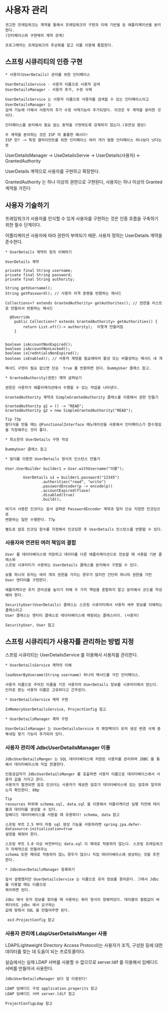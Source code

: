 # 사용자 관리
```
견고한 프레임워크는 계약을 통해서 프레임워크의 구현과 이에 기반을 둔 애플리케이션을 분리한다.
(인터페이스와 구현체의 계약 관계)

프로그래머는 프레임워크의 추상화를 알고 이를 이용해 통합한다. 
```
## 스프링 시큐리티의 인증 구현
```
* 사용자(UserDetails) 관리를 위한 인터페이스

UserDetailsService - 사용자 이름으로 사용자 검색
UserDetailsManager - 사용자 추가, 수정 삭제 

UserDetailsService 는 사용자 이름으로 사용자를 검색할 수 있는 인터페이스이고 UserDetailsManager 는
검색 기능에 더해서 사용자의 추가 수정 삭제기능이 추가되었다. 이것은 두 계약을 분리한 것이다.

인터페이스를 분리해서 필요 없는 동작을 구현하도록 강제하지 않는다.(유연성 향상)

두 계약을 분리하는 것은 ISP 의 훌륭한 예시다!
ISP 란? -> 특정 클라이언트를 위한 인터페이스 여러 개가 범용 인터페이스 하나보다 낫다는 뜻
```

UserDetailsManager -> UseDetailsServie -> UserDetails(사용자) <- GrantedAuthority

UserDetails 계약으로 사용자를 구현하고 확장한다.

GrantedAuthority 는 하나 이상의 권한으로 구현된다, 사용자는 하나 이상의 Granted 계약을 가진다 

## 사용자 기술하기

프레임워크가 사용자를 인식할 수 있게 사용자를 구현하는 것은 인증 흐름을 구축하기 위한 필수 단계이다.

어플리케이션 사용자에 따라 권한이 부여되기 때문. 사용자 정의는 UserDetails 계약을 준수한다.

```
* UserDetails 계약의 정의 이해하기

UserDetails 계약

private final String username;
private final String password;
private final String authority;

String getUsername();
String getPassword(); // 사용자 자격 증명을 반환하는 메서드 

Collections<? extends GrantedAuthority> getAuthorites(); // 권한을 리스트로 만들어서 반환하는 메서드

  @Override
    public Collection<? extends GrantedAuthority> getAuthorities() {
        return List.of(()-> authority);  이렇게 만들어짐
    }
    

boolean isAccountNonExpired();
boolean isAccountNonLocked();
boolean isCredntialsNonExpired();
boolean isEnabled(); // 사용자 계정을 필요에따라 활성 또는 비활성하는 메서드 네 개 

메서드 구현이 필요 없으면 단순  true 를 반환하면 된다. DummyUser 클래스 참고.
```
```
* GrantedAuthority(권한) 계약 살펴보기

권한은 사용자가 애플리케이션에서 수행할 수 있는 작업을 나타낸다.

GrantedAuthority 계약과 SimpleGrantedAuthority 클래스를 이용해서 권한 만들기

GrantedAuthority g1 = () -> "READ";
GrantedAuthority g2 = new SimpleGrantedAuthority("READ");

Tip 73p
람다식을 만들 때는 @FunctionalInterface 애노테이션을 사용해서 인터페이스가 함수형임을 지정해주는 것이 좋다.
```
```
* 최소한의 UserDetails 구현 작성 

DummyUser 클래스 참고 
```
```
* 빌더를 이용한 UserDetails 형식의 인스턴스 만들기

User.UserBuilder builder1 = User.withUsername("이름");

        UserDetails u1 = builder1.password("12345")
                .authorities("read", "write")
                .passwordEncoder(p -> encode(p))
                .accountExpired(flase)
                .disabled(true)
                .build();

여기서 사용한 인코더는 앞서 살펴본 PasswordEncoder 계약과 달리 단순 지정한 인코딩으로
변환하는 일만 수행한다. 77p 

별도로 암호 인코딩 함수를 지정해서 인코딩한 후 UserDetails 인스턴스를 반환할 수 있다. 
```
### 사용자와 연관된 여러 책임의 결합 
```
User 를 데이터베이스에 저장하고 데이터를 다른 애플리케이션으로 전송할 때 사용할 기본 클래스와 
스프링 시큐리티가 사용하는 UserDetails 클래스를 분리해서 구현할 수 있다. 

보통 하나의 유저는 여러 개의 권한을 가지는 경우가 많지만 간단히 하나의 권한을 가진 User 엔티티를 구현한다.

애플리케이션 유지 관리성을 높이기 위해 두 가지 책임을 혼합하지 말고 분리해서 코드를 작성해야 한다.

SecurityUser(UserDetails) 클래스는 스프링 시큐리티에서 사용자 세부 정보를 이해하는 클래스이고
User 클래스는 엔티티 클래스로 데이터베이스에 매핑되는 클래스이다. (사용자)

SecurityUser, User 참고
```

## 스프링 시큐리티가 사용자를 관리하는 방법 지정

스프링 시큐리티는 UserDetailsService 를 이용해서 사용자를 관리한다.

```
* UserDetailsService 계약의 이해

loadUserByUserame(String username) 하나의 메서드를 가진 인터페이스.

사용자 이름으로 주어진 이름을 가진 사용자의 UserDetails 정보를 시큐리티에서 얻는다. 인자로 받는 사용자 이름은 고유하다고 간주된다.
```
```
* UserDetailsService 계약 구현

InMemoryUserDetailsService, ProjectConfig 참고 
```
```
* UserDetailsManager 계약 구현

UserDetailsManager 는 UserDetailsService 의 확장팩이다 유저 생성 변경 삭제 중복네임 찾기 기능이 추가되어 있다.
```

### 사용자 관리에 JdbcUserDetailsManager 이용
```
JdbcUserDetailsManger 는 SQL 데이터베이스에 저장된 사용자를 관리하며 JDBC 를 통해서 데이터베이스에 직접 연결한다.

인증공급자가 JdbcUserDetailsManger 를 호출하면 사용자 이름으로 데이터베이스에서 사용자 값을 가지고 온다.
사용자가 발견되면 암호 인코더는 사용자가 제공한 암호가 데이터베이스에 있는 암호와 일치하는지 확인한다. 88p

Tip
resources 하위에 schema.sql, data.sql 을 이용해서 어플리케이션 실행 직전에 테이블과 데이터를 생성할 수 있다.
임베디드 데이터베이스를 사용할 때 유용하다! schema, data 참고 

스프링 부트 2.5 부터 자동 sql 생성 기능을 사용하려면 spring.jpa.defer-datasource-initialization=true 
설정을 해줘야 한다.

스프링 부트 3.0 이상 버전부터는 data.sql 이 제대로 작동하지 않는다. 스프링 프레임워크가 자체적으로 만들어주는
schema 또한 제대로 작동하지 않느 경우가 많으니 직접 데이터베이스에 생성하는 것을 추천한다. 
```
```
* JdbcUserDetailsManager 등록하기

앞서 설명했지만 UserDetailsService 는 이름으로 유저 정보를 찾아온다. 그래서 Jdbc 를 이용할 때도 이름으로
쿼리하면 된다.

Jdbc 에서 유저 정보를 찾아올 때 사용하는 쿼리 형식이 정해져있다. 테이블의 컬럼값이 바뀌더라도 jdbc 에서 요구하는
값에 맞춰서 SQL 을 만들어주면 된다.

 ex3-ProjectConfig 참고
```
### 사용자 관리에 LdapUserDetailsManger 사용

LDAP(Lightweight Directory Access Protocol)는 사용자가 조직, 구성원 등에 대한 데이터를 찾는 데 도움이 되는 프로토콜이다.

실습에서는 실제 LDAP 서버를 사용할 수 없으므로 server.ldif 를 이용해서 임베디드 서버를 만들어서 사용한다. 
```
JdbcUserDetailsManager 보다 덜 이용된다!

LDAP 임베디드 구성 application.properits 참고
LDAP 임베디드 서버 server.ldif 참고 

ProjectConfigLdap 참고
```





